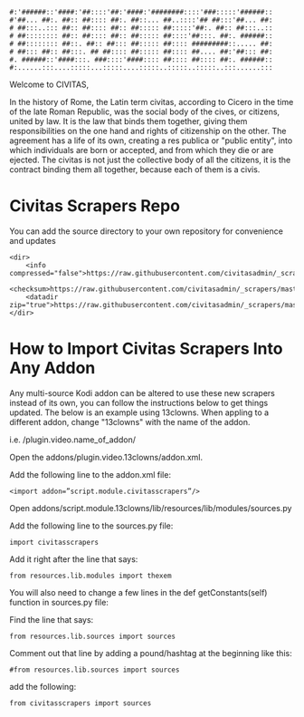 ```
#:'######::'####:'##::::'##:'####:'########::::'###:::::'######::
#'##... ##:. ##:: ##:::: ##:. ##::... ##..::::'## ##:::'##... ##:
# ##:::..::: ##:: ##:::: ##:: ##::::: ##:::::'##:. ##:: ##:::..::
# ##:::::::: ##:: ##:::: ##:: ##::::: ##::::'##:::. ##:. ######::
# ##:::::::: ##::. ##:: ##::: ##::::: ##:::: #########::..... ##:
# ##::: ##:: ##:::. ## ##:::: ##::::: ##:::: ##.... ##:'##::: ##:
#. ######::'####:::. ###::::'####:::: ##:::: ##:::: ##:. ######::
#:......:::....:::::...:::::....:::::..:::::..:::::..:::......:::
```

Welcome to CIVITAS,

In the history of Rome, the Latin term civitas, according to Cicero in the time of the late Roman Republic, was the social body of the cives, or citizens, united by law. It is the law that binds them together, giving them responsibilities on the one hand and rights of citizenship on the other. The agreement has a life of its own, creating a res publica or "public entity", into which individuals are born or accepted, and from which they die or are ejected. The civitas is not just the collective body of all the citizens, it is the contract binding them all together, because each of them is a civis.

# Civitas Scrapers Repo

You can add the source directory to your own repository for convenience and updates
```
<dir>
    <info compressed="false">https://raw.githubusercontent.com/civitasadmin/_scrapers/master/addons.xml</info>
    <checksum>https://raw.githubusercontent.com/civitasadmin/_scrapers/master/addons.xml.md5</checksum>
    <datadir zip="true">https://raw.githubusercontent.com/civitasadmin/_scrapers/master/</datadir>
</dir>
```
# How to Import Civitas Scrapers Into Any Addon

Any multi-source Kodi addon can be altered to use these new scrapers instead of its own, you can follow the instructions below to get things updated. The below is an example using 13clowns. When appling to a different addon, change "13clowns" with the name of the addon.

i.e. /plugin.video.name_of_addon/

Open the addons/plugin.video.13clowns/addon.xml.

Add the following line to the addon.xml file:

    <import addon=”script.module.civitasscrapers”/>

Open addons/script.module.13clowns/lib/resources/lib/modules/sources.py

Add the following line to the sources.py file:

    import civitasscrapers

Add it right after the line that says:

    from resources.lib.modules import thexem

You will also need to change a few lines in the def getConstants(self) function in sources.py file:

Find the line that says:

    from resources.lib.sources import sources

Comment out that line by adding a pound/hashtag at the beginning like this:

    #from resources.lib.sources import sources

add the following:

    from civitasscrapers import sources
